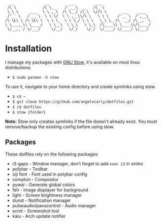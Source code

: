       __              __         ___         ___                      
     /\ \            /\ \__    /'___\  __   /\_ \                     
     \_\ \     ___   \ \ ,_\  /\ \__/ /\_\  \//\ \       __     ____  
     /'_` \   / __`\  \ \ \/  \ \ ,__\\/\ \   \ \ \    /'__`\  /',__\ 
    /\ \L\ \ /\ \L\ \  \ \ \_  \ \ \_/ \ \ \   \_\ \_ /\  __/ /\__, `\
    \ \___,_\\ \____/   \ \__\  \ \_\   \ \_\  /\____\\ \____\\/\____/
     \/__,_ / \/___/     \/__/   \/_/    \/_/  \/____/ \/____/ \/___/ 
                                                                   

# Installation
I manage my packages with [GNU Stow](https://www.gnu.org/software/stow/), it's available on most linux distributions.
- `$ sudo pacman -S stow`

To use it, navigate to your home directory and create symlinks using stow.
- `$ cd ~`
- `$ git clone https://github.com/angelocarly/dotfiles.git`
- `$ cd dotfiles`
- `$ stow {folder}`

**Note:** Stow only creates symlinks if the file doesn't already exist. You must remove/backup the existing config before using stow.

## Packages 
These dotfiles rely on the following packages:
* i3-gaps - Window manager, don't forget to add `exec i3` in xinitrc
* polybar - Toolbar
* siji font - Font used in polybar config
* compton - Compositor
* pywal - Generate global colors
* feh - Image displayer for background
* light - Screen brightness manager
* dunst - Notification manager
* pulseaudio/pavucontrol - Audio manager
* scrot - Screenshot tool
* kalu - Arch update notifier
